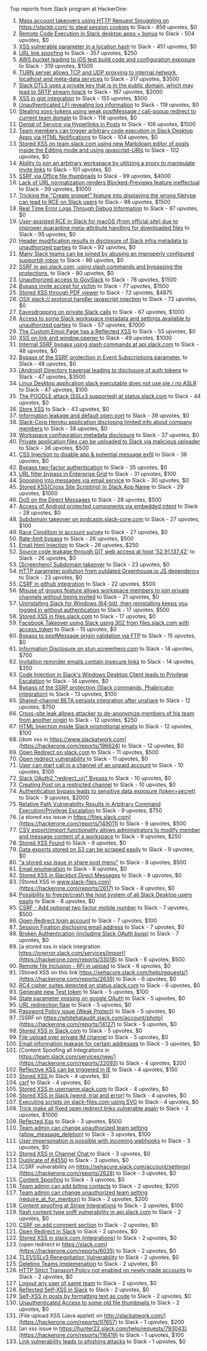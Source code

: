 Top reports from Slack program at HackerOne:

1. [Mass account takeovers using HTTP Request Smuggling on https://slackb.com/ to steal session cookies](https://hackerone.com/reports/737140) to Slack - 856 upvotes, $0
2. [Remote Code Execution in Slack desktop apps + bonus](https://hackerone.com/reports/783877) to Slack - 504 upvotes, $0
3. [XSS vulnerable parameter in a location hash](https://hackerone.com/reports/146336) to Slack - 451 upvotes, $0
4. [URL link spoofing](https://hackerone.com/reports/481472) to Slack - 357 upvotes, $250
5. [AWS bucket leading to iOS test build code and configuration exposure](https://hackerone.com/reports/404822) to Slack - 319 upvotes, $1500
6. [TURN server allows TCP and UDP proxying to internal network, localhost and meta-data services](https://hackerone.com/reports/333419) to Slack - 317 upvotes, $3500
7. [Slack DTLS uses a private key that is in the public domain, which may lead to SRTP stream hijack](https://hackerone.com/reports/531032) to Slack - 167 upvotes, $2000
8. [XSS in gist integration](https://hackerone.com/reports/11073) to Slack - 155 upvotes, $500
9. [Unauthenticated LFI revealing log information](https://hackerone.com/reports/272578) to Slack - 119 upvotes, $0
10. [Stealing xoxs-tokens using weak postMessage / call-popup redirect to current team domain](https://hackerone.com/reports/207170) to Slack - 118 upvotes, $0
11. [Denial of Service via Hyperlinks in Posts](https://hackerone.com/reports/1077136) to Slack - 106 upvotes, $1500
12. [Team members can trigger arbitrary code execution in Slack Desktop Apps via HTML Notifications](https://hackerone.com/reports/816156) to Slack - 104 upvotes, $0
13. [Stored XSS on team.slack.com using new Markdown editor of posts inside the Editing mode and using javascript-URIs](https://hackerone.com/reports/132104) to Slack - 102 upvotes, $0
14. [Ability to join an arbitrary workspace by utilizing a proxy to manipulate invite links](https://hackerone.com/reports/1716016) to Slack - 101 upvotes, $0
15. [SSRF via Office file thumbnails](https://hackerone.com/reports/671935) to Slack - 99 upvotes, $4000
16. [Lack of URL normalization renders Blocked-Previews feature ineffectual](https://hackerone.com/reports/1102764) to Slack - 99 upvotes, $1000
17. [Tricking the "Create snippet" feature into displaying the wrong filetype can lead to RCE on Slack users](https://hackerone.com/reports/833080) to Slack - 98 upvotes, $1500
18. [Real Time Error Logs Through Debug Information](https://hackerone.com/reports/503283) to Slack - 97 upvotes, $0
19. [User-assisted RCE in Slack for macOS (from official site) due to improper quarantine meta-attribute handling for downloaded files](https://hackerone.com/reports/470637) to Slack - 95 upvotes, $0
20. [Header modification results in disclosure of Slack infra metadata to unauthorized parties](https://hackerone.com/reports/727330) to Slack - 92 upvotes, $0
21. [Many Slack teams can be joined by abusing an improperly configured support@ inbox](https://hackerone.com/reports/239623) to Slack - 86 upvotes, $0
22. [SSRF in api.slack.com, using slash commands and bypassing the protections.](https://hackerone.com/reports/381129) to Slack - 80 upvotes, $0
23. [Unauthorized access to GovSlack](https://hackerone.com/reports/1758174) to Slack - 78 upvotes, $1500
24. [Bypass invite accept for victim](https://hackerone.com/reports/1663361) to Slack - 77 upvotes, $1500
25. [Stored XSS through PDF viewer](https://hackerone.com/reports/881557) to Slack - 72 upvotes, $4875
26. [OSX slack:// protocol handler javascript injection](https://hackerone.com/reports/79348) to Slack - 72 upvotes, $0
27. [Eavesdropping on private Slack calls](https://hackerone.com/reports/184698) to Slack - 67 upvotes, $1000
28. [Access to some Slack workspace metadata and settings available to unauthorized parties](https://hackerone.com/reports/130133) to Slack - 57 upvotes, $7000
29. [The Custom Emoji Page has a Reflected XSS](https://hackerone.com/reports/258198) to Slack - 55 upvotes, $0
30. [XSS on link and window.opener ](https://hackerone.com/reports/834071) to Slack - 49 upvotes, $1000
31. [Internal SSRF bypass using slash commands at api.slack.com](https://hackerone.com/reports/356765) to Slack - 48 upvotes, $0
32. [Bypass of the SSRF protection in Event Subscriptions parameter.](https://hackerone.com/reports/386292) to Slack - 48 upvotes, $0
33. [[Android] Directory traversal leading to disclosure of auth tokens](https://hackerone.com/reports/1378889) to Slack - 47 upvotes, $3500
34. [Linux Desktop application slack executable does not use pie / no ASLR](https://hackerone.com/reports/415272) to Slack - 47 upvotes, $100
35. [The POODLE attack (SSLv3 supported) at status.slack.com](https://hackerone.com/reports/375097) to Slack - 44 upvotes, $0
36. [Store XSS](https://hackerone.com/reports/187410) to Slack - 43 upvotes, $0
37. [Information leakage and default open port](https://hackerone.com/reports/305518) to Slack - 39 upvotes, $0
38. [Slack-Corp Heroku application disclosing limited info about company members](https://hackerone.com/reports/966814) to Slack - 38 upvotes, $0
39. [Workspace configuration metadata disclosure](https://hackerone.com/reports/864489) to Slack - 37 upvotes, $0
40. [Private application files can be uploaded to Slack via malicious uploader](https://hackerone.com/reports/375083) to Slack - 36 upvotes, $500
41. [CSS Injection to disable app & potential message exfil](https://hackerone.com/reports/679969) to Slack - 36 upvotes, $0
42. [Bypass  two-factor authentication](https://hackerone.com/reports/121696) to Slack - 35 upvotes, $0
43. [URL filter bypass in Enterprise Grid](https://hackerone.com/reports/500348) to Slack - 31 upvotes, $100
44. [Snooping into messages via email service](https://hackerone.com/reports/163938) to Slack - 30 upvotes, $0
45. [ Stored XSS(Cross Site Scripting) In Slack App Name](https://hackerone.com/reports/159460) to Slack - 29 upvotes, $1000
46. [DoS on the Direct Messages](https://hackerone.com/reports/746003) to Slack - 28 upvotes, $500
47. [Access of Android protected components via embedded intent](https://hackerone.com/reports/200427) to Slack - 28 upvotes, $0
48. [Subdomain takeover on podcasts.slack-core.com](https://hackerone.com/reports/195350) to Slack - 27 upvotes, $100
49. [Race Condition in account survey](https://hackerone.com/reports/165570) to Slack - 27 upvotes, $0
50. [Rate-limit bypass](https://hackerone.com/reports/165727) to Slack - 26 upvotes, $500
51. [Email html Injection](https://hackerone.com/reports/1461194) to Slack - 26 upvotes, $250
52. [Source code leakage through GIT web access at host '52.91.137.42'](https://hackerone.com/reports/148068) to Slack - 26 upvotes, $0
53. [[Screenhero] Subdomain takeover](https://hackerone.com/reports/142096) to Slack - 23 upvotes, $0
54. [HTTP parameter pollution from outdated Greenhouse.io JS dependency](https://hackerone.com/reports/335339) to Slack - 23 upvotes, $0
55. [CSRF in github integration](https://hackerone.com/reports/174328) to Slack - 22 upvotes, $500
56. [Misuse of groups feature allows workspace members to join private channels without being invited](https://hackerone.com/reports/1248852) to Slack - 21 upvotes, $0
57. [Uninstalling Slack for Windows (64-bit), then reinstalling keeps you logged in without authentication](https://hackerone.com/reports/238260) to Slack - 17 upvotes, $500
58. [Stored XSS in files.slack.com](https://hackerone.com/reports/827606) to Slack - 17 upvotes, $0
59. [Facebook Takeover using Slack using 302 from files.slack.com with access_token](https://hackerone.com/reports/6017) to Slack - 15 upvotes, $0
60. [Bypass to postMessage origin validation via FTP](https://hackerone.com/reports/210654) to Slack - 15 upvotes, $0
61. [Information Disclosure on stun.screenhero.com](https://hackerone.com/reports/175061) to Slack - 14 upvotes, $700
62. [Invitation reminder emails contain insecure links](https://hackerone.com/reports/327674) to Slack - 14 upvotes, $350
63. [Code Injection in Slack's Windows Desktop Client leads to Privilege Escalation](https://hackerone.com/reports/162955) to Slack - 14 upvotes, $0
64. [Bypass of the SSRF protection (Slack commands, Phabricator integration)](https://hackerone.com/reports/61312) to Slack - 13 upvotes, $100
65. [Shared-channel BETA persists integration after unshare](https://hackerone.com/reports/291822) to Slack - 12 upvotes, $750
66. [Cross-site leak allows attacker to de-anonymize members of his team from another origin](https://hackerone.com/reports/1068153) to Slack - 12 upvotes, $250
67. [HTML Injection inside Slack promotional emails](https://hackerone.com/reports/321029) to Slack - 12 upvotes, $100
68. [dom xss in https://www.slackatwork.com](https://hackerone.com/reports/196624) to Slack - 12 upvotes, $0
69. [Open Redirect on slack.com](https://hackerone.com/reports/140447) to Slack - 11 upvotes, $500
70. [Open redirect vulnerability ](https://hackerone.com/reports/2731) to Slack - 11 upvotes, $0
71. [User can start call in a channel of an unpaid account](https://hackerone.com/reports/147369) to Slack - 10 upvotes, $100
72. [Slack OAuth2 "redirect_uri" Bypass ](https://hackerone.com/reports/2575) to Slack - 10 upvotes, $0
73. [Creating Post on a restricted channel](https://hackerone.com/reports/151459) to Slack - 10 upvotes, $0
74. [Authentication bypass leads to sensitive data exposure (token+secret)](https://hackerone.com/reports/129918) to Slack - 9 upvotes, $2000
75. [Relative Path Vulnerability Results in Arbitrary Command Execution/Privilege Escalation](https://hackerone.com/reports/784714) to Slack - 9 upvotes, $750
76. [a stored xss issue in https://files.slack.com](https://hackerone.com/reports/149011) to Slack - 9 upvotes, $500
77. [CSV export/import functionality allows administrators to modify member and message content of a workspace](https://hackerone.com/reports/1661310) to Slack - 9 upvotes, $250
78. [Stored XSS Found](https://hackerone.com/reports/9774) to Slack - 9 upvotes, $0
79. [Data exports stored on S3 can be scraped easily](https://hackerone.com/reports/2746) to Slack - 9 upvotes, $0
80. ["a stored xss issue in share post menu"](https://hackerone.com/reports/148848) to Slack - 8 upvotes, $500
81. [Email enumeration](https://hackerone.com/reports/2766) to Slack - 8 upvotes, $0
82. [Stored XSS in Slackbot Direct Messages](https://hackerone.com/reports/4561) to Slack - 8 upvotes, $0
83. [Stored XSS in www.slack-files.com](https://hackerone.com/reports/2617) to Slack - 8 upvotes, $0
84. [Possibility to freeze/crash the host system of all Slack Desktop users easily](https://hackerone.com/reports/392728) to Slack - 8 upvotes, $0
85. [CSRF - Add optional two factor mobile number](https://hackerone.com/reports/155774) to Slack - 7 upvotes, $500
86. [Open Redirect login account](https://hackerone.com/reports/16718) to Slack - 7 upvotes, $100
87. [Session Fixation disclosing email address](https://hackerone.com/reports/2582) to Slack - 7 upvotes, $0
88. [Broken Authentication (including Slack OAuth bugs)](https://hackerone.com/reports/2559) to Slack - 7 upvotes, $0
89. [a stored xss in  slack integration  https://onerror.slack.com/services/import](https://hackerone.com/reports/33018) to Slack - 6 upvotes, $500
90. [Remote file Inclusion - RFI in upload](https://hackerone.com/reports/14092) to Slack - 6 upvotes, $0
91. [Stored XSS on this link https://sehacure.slack.com/help/requests/](https://hackerone.com/reports/2639) to Slack - 6 upvotes, $0
92. [RC4 cipher suites detected on status.slack.com](https://hackerone.com/reports/99157) to Slack - 6 upvotes, $0
93. [Generate new Test token](https://hackerone.com/reports/147544) to Slack - 5 upvotes, $100
94. [State parameter missing on google OAuth](https://hackerone.com/reports/2688) to Slack - 5 upvotes, $0
95. [URL redirection flaw](https://hackerone.com/reports/2622) to Slack - 5 upvotes, $0
96. [Password Policy issue (Weak Protect)](https://hackerone.com/reports/17160) to Slack - 5 upvotes, $0
97. [SSRF on https://whitehataudit.slack.com/account/photo](https://hackerone.com/reports/14127) to Slack - 5 upvotes, $0
98. [Stored XSS in Slack.com](https://hackerone.com/reports/6002) to Slack - 5 upvotes, $0
99. [File upload over private IM channel](https://hackerone.com/reports/143903) to Slack - 5 upvotes, $0
100. [Email information leakage for certain addresses](https://hackerone.com/reports/169992) to Slack - 5 upvotes, $0
101. [Content Spoofing all Integrations in https://team.slack.com/services/new/](https://hackerone.com/reports/22093) to Slack - 4 upvotes, $200
102. [Reflective XSS can be triggered in IE](https://hackerone.com/reports/2497) to Slack - 4 upvotes, $150
103. [Stored XSS ](https://hackerone.com/reports/2926) to Slack - 4 upvotes, $0
104. [csrf](https://hackerone.com/reports/2635) to Slack - 4 upvotes, $0
105. [Stored XSS in username.slack.com](https://hackerone.com/reports/2625) to Slack - 4 upvotes, $0
106. [Stored XSS in Slack (weird, trial and error)](https://hackerone.com/reports/96337) to Slack - 4 upvotes, $0
107. [Executing scripts on slack-files.com using SVG](https://hackerone.com/reports/100565) to Slack - 4 upvotes, $0
108. [Trick make all fixed open redirect links vulnerable again](https://hackerone.com/reports/104087) to Slack - 3 upvotes, $1000
109. [Reflected Xss](https://hackerone.com/reports/2777) to Slack - 3 upvotes, $500
110. [Team admin can change unauthorized team setting (allow_message_deletion)](https://hackerone.com/reports/46750) to Slack - 3 upvotes, $100
111. [User impersonation is possible with incoming webhooks](https://hackerone.com/reports/3722) to Slack - 3 upvotes, $0
112. [Stored XSS in Channel Chat ](https://hackerone.com/reports/2652) to Slack - 3 upvotes, $0
113. [Duplicate of #4550](https://hackerone.com/reports/4638) to Slack - 3 upvotes, $0
114. [CSRF vulnerability on https://sehacure.slack.com/account/settings](https://hackerone.com/reports/2628) to Slack - 3 upvotes, $0
115. [Content Spoofing](https://hackerone.com/reports/2979) to Slack - 3 upvotes, $0
116. [Team admin can add billing contacts](https://hackerone.com/reports/47940) to Slack - 2 upvotes, $200
117. [Team admin can change unauthorized team setting (require_at_for_mention)](https://hackerone.com/reports/46747) to Slack - 2 upvotes, $200
118. [Content spoofing at Stripe Integrations](https://hackerone.com/reports/21248) to Slack - 2 upvotes, $100
119. [flash content type sniff vulnerability in api.slack.com](https://hackerone.com/reports/3455) to Slack - 2 upvotes, $0
120. [CSRF on add comment section](https://hackerone.com/reports/2638) to Slack - 2 upvotes, $0
121. [Open Redirect in Slack](https://hackerone.com/reports/4549) to Slack - 2 upvotes, $0
122. [Stored XSS in slack.com (integrations)](https://hackerone.com/reports/10297) to Slack - 2 upvotes, $0
123. [open redirect in https://slack.com](https://hackerone.com/reports/6035) to Slack - 2 upvotes, $0
124. [TLS1/SSLv3 Renegotiation Vulnerability](https://hackerone.com/reports/5617) to Slack - 2 upvotes, $0
125. [Deleting Teams implemenation](https://hackerone.com/reports/2975) to Slack - 2 upvotes, $0
126. [HTTP Strict Transport Policy not enabled on newly made accounts](https://hackerone.com/reports/26763) to Slack - 2 upvotes, $0
127. [Logout any user of same team](https://hackerone.com/reports/54610) to Slack - 2 upvotes, $0
128. [Reflected Self-XSS in Slack](https://hackerone.com/reports/97683) to Slack - 2 upvotes, $0
129. [Self-XSS in posts by formatting text as code](https://hackerone.com/reports/89505) to Slack - 2 upvotes, $0
130. [Unauthenticated Access to some old file thumbnails ](https://hackerone.com/reports/145621) to Slack - 2 upvotes, $0
131. [File upload XSS (Java applet) on http://slackatwork.com/](https://hackerone.com/reports/97657) to Slack - 1 upvotes, $200
132. [an xss issue in https://hunter22.slack.com/help/requests/793043](https://hackerone.com/reports/116419) to Slack - 1 upvotes, $100
133. [Link vulnerability leads to phishing attacks](https://hackerone.com/reports/66994) to Slack - 1 upvotes, $0
